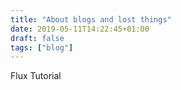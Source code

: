 ```yaml
---
title: "About blogs and lost things"
date: 2019-05-11T14:22:45+01:00
draft: false
tags: ["blog"]
---
```


Flux Tutorial

